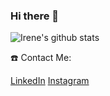 ### Hi there 👋

![Irene's github stats](https://github-readme-stats.vercel.app/api?username=marc-doblefilo&count_private=true&show_icons=true&title_color=fff&icon_color=79ff97&text_color=9f9f9f&bg_color=151515)

☎️ Contact Me:

[LinkedIn](https://www.linkedin.com/in/irene-l%C3%B3pez-8b9992252/)
[Instagram](https://www.instagram.com/irene_lopez_30)
